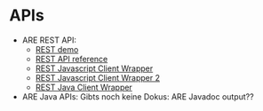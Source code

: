# APIs

* ARE REST API: 
    * [REST demo](http://asterics.github.io/AsTeRICS/webapps/startpage/#submenuRest)
    * [REST API reference](https://github.com/asterics/AsTeRICS/blob/master/Documentation/REST_API.pdf)
    * [REST Javascript Client Wrapper](https://github.com/asterics/AsTeRICS/blob/master/ARE_RestAPIlibraries/clientExample/javascript/areCommunicator.js)    
    * [REST Javascript Client Wrapper 2](http://asterics.github.io/AsTeRICS/webapps/startpage/doc/lib-js-api/index.html)
    * [REST Java Client Wrapper](https://github.com/asterics/AsTeRICS/tree/master/ARE_RestAPIlibraries/JavaLibrary)
* ARE Java APIs: Gibts noch keine Dokus: ARE Javadoc output??

